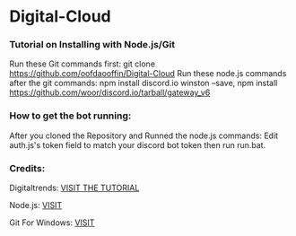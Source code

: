 # Digital-Cloud

### Tutorial on Installing with Node.js/Git
Run these Git commands first: git clone https://github.com/oofdaooffin/Digital-Cloud
Run these node.js commands after the git commands: npm install discord.io winston –save, npm install https://github.com/woor/discord.io/tarball/gateway_v6


### How to get the bot running:
After you cloned the Repository and Runned the node.js commands:
Edit auth.js's token field to match your discord bot token then run run.bat.

### Credits:
Digitaltrends: [VISIT THE TUTORIAL](https://www.digitaltrends.com/gaming/how-to-make-a-discord-bot/)

Node.js: [VISIT](https://nodejs.org)

Git For Windows: [VISIT](https://gitforwindows.org)
